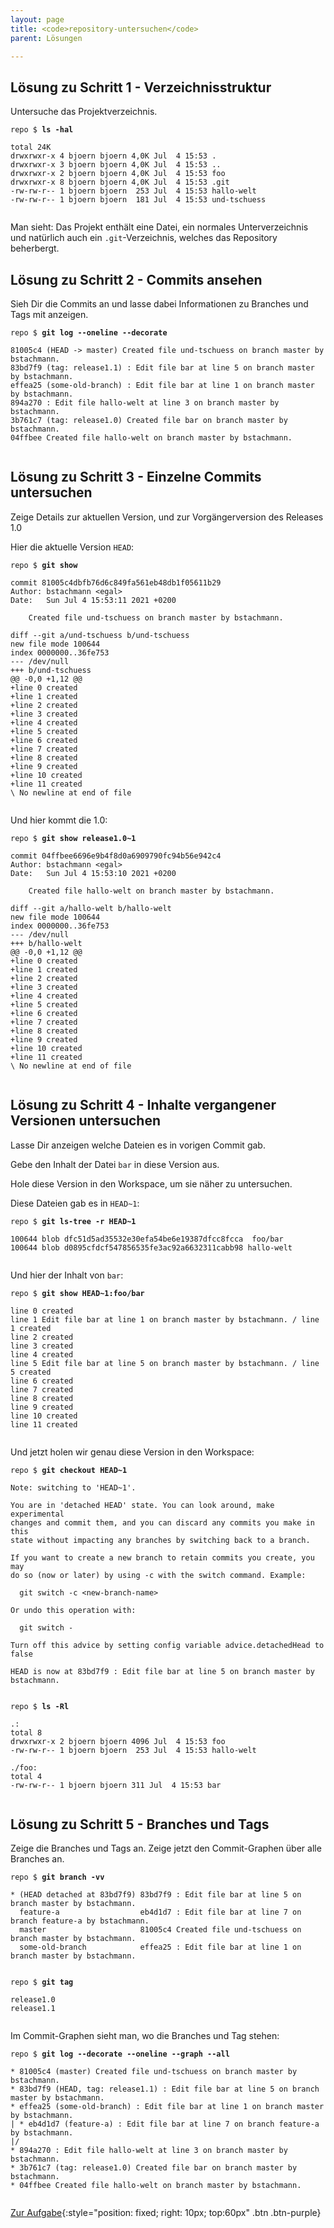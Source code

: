 ```yaml
---
layout: page
title: <code>repository-untersuchen</code>
parent: Lösungen

---
```

## Lösung zu Schritt 1 - Verzeichnisstruktur

Untersuche das Projektverzeichnis.


<pre><code>repo $ <b>ls -hal</b><br><br>total 24K<br>drwxrwxr-x 4 bjoern bjoern 4,0K Jul  4 15:53 .<br>drwxrwxr-x 3 bjoern bjoern 4,0K Jul  4 15:53 ..<br>drwxrwxr-x 2 bjoern bjoern 4,0K Jul  4 15:53 foo<br>drwxrwxr-x 8 bjoern bjoern 4,0K Jul  4 15:53 .git<br>-rw-rw-r-- 1 bjoern bjoern  253 Jul  4 15:53 hallo-welt<br>-rw-rw-r-- 1 bjoern bjoern  181 Jul  4 15:53 und-tschuess<br><br></code></pre>


Man sieht: Das Projekt enthält eine Datei, ein normales Unterverzeichnis
und natürlich auch ein `.git`-Verzeichnis, welches das Repository beherbergt.

## Lösung zu Schritt 2 - Commits ansehen

Sieh Dir die Commits an und lasse dabei Informationen 
zu Branches und Tags mit anzeigen.


<pre><code>repo $ <b>git log --oneline --decorate</b><br><br>81005c4 (HEAD -&gt; master) Created file und-tschuess on branch master by bstachmann.<br>83bd7f9 (tag: release1.1) : Edit file bar at line 5 on branch master by bstachmann.<br>effea25 (some-old-branch) : Edit file bar at line 1 on branch master by bstachmann.<br>894a270 : Edit file hallo-welt at line 3 on branch master by bstachmann.<br>3b761c7 (tag: release1.0) Created file bar on branch master by bstachmann.<br>04ffbee Created file hallo-welt on branch master by bstachmann.<br><br></code></pre>


## Lösung zu Schritt 3 - Einzelne Commits untersuchen

Zeige Details zur aktuellen Version,
und zur Vorgängerversion des Releases 1.0


Hier die aktuelle Version `HEAD`:


<pre><code>repo $ <b>git show</b><br><br>commit 81005c4dbfb76d6c849fa561eb48db1f05611b29<br>Author: bstachmann &lt;egal&gt;<br>Date:   Sun Jul 4 15:53:11 2021 +0200<br><br>    Created file und-tschuess on branch master by bstachmann.<br><br>diff --git a/und-tschuess b/und-tschuess<br>new file mode 100644<br>index 0000000..36fe753<br>--- /dev/null<br>+++ b/und-tschuess<br>@@ -0,0 +1,12 @@<br>+line 0 created<br>+line 1 created<br>+line 2 created<br>+line 3 created<br>+line 4 created<br>+line 5 created<br>+line 6 created<br>+line 7 created<br>+line 8 created<br>+line 9 created<br>+line 10 created<br>+line 11 created<br>\ No newline at end of file<br><br></code></pre>



Und hier kommt die 1.0:


<pre><code>repo $ <b>git show release1.0~1</b><br><br>commit 04ffbee6696e9b4f8d0a6909790fc94b56e942c4<br>Author: bstachmann &lt;egal&gt;<br>Date:   Sun Jul 4 15:53:10 2021 +0200<br><br>    Created file hallo-welt on branch master by bstachmann.<br><br>diff --git a/hallo-welt b/hallo-welt<br>new file mode 100644<br>index 0000000..36fe753<br>--- /dev/null<br>+++ b/hallo-welt<br>@@ -0,0 +1,12 @@<br>+line 0 created<br>+line 1 created<br>+line 2 created<br>+line 3 created<br>+line 4 created<br>+line 5 created<br>+line 6 created<br>+line 7 created<br>+line 8 created<br>+line 9 created<br>+line 10 created<br>+line 11 created<br>\ No newline at end of file<br><br></code></pre>


## Lösung zu Schritt 4 - Inhalte vergangener Versionen untersuchen

Lasse Dir anzeigen welche Dateien es in vorigen Commit gab.

Gebe den Inhalt der Datei `bar` in diese Version aus.

Hole diese Version in den Workspace, um sie näher zu untersuchen.


Diese Dateien gab es in `HEAD~1`:


<pre><code>repo $ <b>git ls-tree -r HEAD~1</b><br><br>100644 blob dfc51d5ad35532e30efa54be6e19387dfcc8fcca	foo/bar<br>100644 blob d0895cfdcf547856535fe3ac92a6632311cabb98	hallo-welt<br><br></code></pre>



Und hier der Inhalt von `bar`:


<pre><code>repo $ <b>git show HEAD~1:foo/bar</b><br><br>line 0 created<br>line 1 Edit file bar at line 1 on branch master by bstachmann. / line 1 created<br>line 2 created<br>line 3 created<br>line 4 created<br>line 5 Edit file bar at line 5 on branch master by bstachmann. / line 5 created<br>line 6 created<br>line 7 created<br>line 8 created<br>line 9 created<br>line 10 created<br>line 11 created<br><br></code></pre>



Und jetzt holen wir genau diese Version in den Workspace:


<pre><code>repo $ <b>git checkout HEAD~1</b><br><br>Note: switching to 'HEAD~1'.<br><br>You are in 'detached HEAD' state. You can look around, make experimental<br>changes and commit them, and you can discard any commits you make in this<br>state without impacting any branches by switching back to a branch.<br><br>If you want to create a new branch to retain commits you create, you may<br>do so (now or later) by using -c with the switch command. Example:<br><br>  git switch -c &lt;new-branch-name&gt;<br><br>Or undo this operation with:<br><br>  git switch -<br><br>Turn off this advice by setting config variable advice.detachedHead to false<br><br>HEAD is now at 83bd7f9 : Edit file bar at line 5 on branch master by bstachmann.<br><br></code></pre>



<pre><code>repo $ <b>ls -Rl</b><br><br>.:<br>total 8<br>drwxrwxr-x 2 bjoern bjoern 4096 Jul  4 15:53 foo<br>-rw-rw-r-- 1 bjoern bjoern  253 Jul  4 15:53 hallo-welt<br><br>./foo:<br>total 4<br>-rw-rw-r-- 1 bjoern bjoern 311 Jul  4 15:53 bar<br><br></code></pre>


## Lösung zu Schritt 5 - Branches und Tags

Zeige die Branches und Tags an.
Zeige jetzt den Commit-Graphen über alle Branches an.


<pre><code>repo $ <b>git branch -vv</b><br><br>* (HEAD detached at 83bd7f9) 83bd7f9 : Edit file bar at line 5 on branch master by bstachmann.<br>  feature-a                  eb4d1d7 : Edit file bar at line 7 on branch feature-a by bstachmann.<br>  master                     81005c4 Created file und-tschuess on branch master by bstachmann.<br>  some-old-branch            effea25 : Edit file bar at line 1 on branch master by bstachmann.<br><br></code></pre>



<pre><code>repo $ <b>git tag</b><br><br>release1.0<br>release1.1<br><br></code></pre>


Im Commit-Graphen sieht man, wo die Branches und Tag stehen:


<pre><code>repo $ <b>git log --decorate --oneline --graph --all</b><br><br>* 81005c4 (master) Created file und-tschuess on branch master by bstachmann.<br>* 83bd7f9 (HEAD, tag: release1.1) : Edit file bar at line 5 on branch master by bstachmann.<br>* effea25 (some-old-branch) : Edit file bar at line 1 on branch master by bstachmann.<br>| * eb4d1d7 (feature-a) : Edit file bar at line 7 on branch feature-a by bstachmann.<br>|/  <br>* 894a270 : Edit file hallo-welt at line 3 on branch master by bstachmann.<br>* 3b761c7 (tag: release1.0) Created file bar on branch master by bstachmann.<br>* 04ffbee Created file hallo-welt on branch master by bstachmann.<br><br></code></pre>


[Zur Aufgabe](aufgabe-repository-untersuchen.md){:style="position: fixed; right: 10px; top:60px" .btn .btn-purple}

